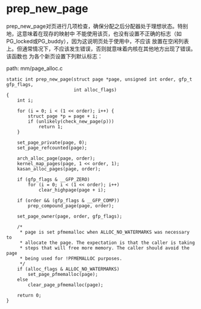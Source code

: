 prep_new_page
========================================

prep_new_page对页进行几项检查，确保分配之后分配器处于理想状态。特别地，这意味着在现存的映射中
不能使用该页，也没有设置不正确的标志（如PG_locked或PG_buddy），因为这说明页处于使用中，不应该
放置在空闲列表上。但通常情况下，不应该发生错误，否则就意味着内核在其他地方出现了错误。该函数也
为各个新页设置下列默认标志：

path: mm/page_alloc.c
```
static int prep_new_page(struct page *page, unsigned int order, gfp_t gfp_flags,
                         int alloc_flags)
{
    int i;

    for (i = 0; i < (1 << order); i++) {
        struct page *p = page + i;
        if (unlikely(check_new_page(p)))
            return 1;
    }

    set_page_private(page, 0);
    set_page_refcounted(page);

    arch_alloc_page(page, order);
    kernel_map_pages(page, 1 << order, 1);
    kasan_alloc_pages(page, order);

    if (gfp_flags & __GFP_ZERO)
        for (i = 0; i < (1 << order); i++)
            clear_highpage(page + i);

    if (order && (gfp_flags & __GFP_COMP))
        prep_compound_page(page, order);

    set_page_owner(page, order, gfp_flags);

    /*
     * page is set pfmemalloc when ALLOC_NO_WATERMARKS was necessary to
     * allocate the page. The expectation is that the caller is taking
     * steps that will free more memory. The caller should avoid the page
     * being used for !PFMEMALLOC purposes.
     */
    if (alloc_flags & ALLOC_NO_WATERMARKS)
        set_page_pfmemalloc(page);
    else
        clear_page_pfmemalloc(page);

    return 0;
}
```